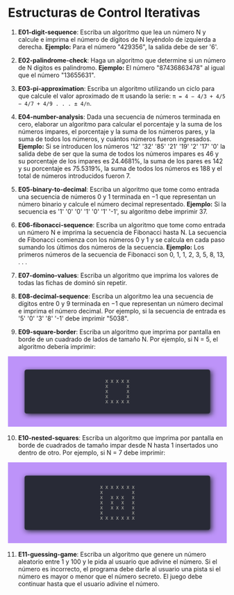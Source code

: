 # Estructuras de Control Iterativas

1) **E01-digit-sequence**: Escriba un algoritmo que lea un número N y calcule e imprima el número de dígitos de N leyéndolo de izquierda a derecha. **Ejemplo:** Para el número "429356", la salida debe de ser '6'.

2) **E02-palindrome-check**: Haga un algoritmo que determine si un número de N dígitos es palindromo. **Ejemplo:** El número "87436863478" al igual que el número "13655631".

3) **E03-pi-approximation**: Escriba un algoritmo utilizando un ciclo para que calcule el valor aproximado de π usando la serie: `π = 4 − 4/3 + 4/5 − 4/7 + 4/9 . . . ± 4/n`.

4) **E04-number-analysis**: Dada una secuencia de números terminada en cero, elaborar un algoritmo para calcular el porcentaje y la suma de los números impares, el porcentaje y la suma de los números pares, y la suma de todos los números, y cuántos números fueron ingresados. **Ejemplo:** Si se introducen los números '12' '32' '85' '21' '19' '2' '17' '0' la salida debe de ser que la suma de todos los números impares es 46 y su porcentaje de los impares es 24.4681%, la suma de los pares es 142 y su porcentaje es 75.5319%, la suma de todos los números es 188 y el total de números introducidos fueron 7.

5) **E05-binary-to-decimal**: Escriba un algoritmo que tome como entrada una secuencia de números 0 y 1 terminada en −1 que representan un número binario y calcule el número decimal representado. **Ejemplo:** Si la secuencia es '1' '0' '0' '1' '0' '1' '-1', su algoritmo debe imprimir 37.

6) **E06-fibonacci-sequence**: Escriba un algoritmo que tome como entrada un número N e imprima la secuencia de Fibonacci hasta N. La secuencia de Fibonacci comienza con los números 0 y 1 y se calcula en cada paso sumando los últimos dos números de la secuencia. **Ejemplo:** Los primeros números de la secuencia de Fibonacci son 0, 1, 1, 2, 3, 5, 8, 13, . . .

7) **E07-domino-values**: Escriba un algoritmo que imprima los valores de todas las fichas de dominó sin repetir.

8) **E08-decimal-sequence**: Escriba un algoritmo lea una secuencia de dígitos entre 0 y 9 terminada en −1 que representan un número decimal e imprima el número decimal. Por ejemplo, si la secuencia de entrada es '5' '0' '3' '8' '-1' debe imprimir "5038".

9) **E09-square-border**: Escriba un algoritmo que imprima por pantalla en borde de un cuadrado de lados de tamaño N. Por ejemplo, si N = 5, el algoritmo debería imprimir:

![example](images/S03-E09.webp)

10) **E10-nested-squares**: Escriba un algoritmo que imprima por pantalla en borde de cuadrados de tamaño impar desde N hasta 1 insertados uno dentro de otro. Por ejemplo, si N = 7 debe imprimir:

![example](images/S03-E10.webp)

11) **E11-guessing-game**: Escriba un algoritmo que genere un número aleatorio entre 1 y 100 y le pida al usuario que adivine el número. Si el número es incorrecto, el programa debe darle al usuario una pista si el número es mayor o menor que el número secreto. El juego debe continuar hasta que el usuario adivine el número.
